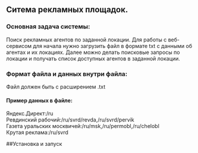 ## Ситема рекламных площадок.

### Основная задача системы:
Поиск рекламных агентов по заданной локации. Для работы с веб-сервисом для начала нужно загрузить файл в формате txt c данными об агентах и их локациях.
Далее можно делать поисковые запросы по локации и получать список доступных агентов в заданной локации.

### Формат файла и данных внутри файла:
Файл должен быть с расширением .txt 
#### Пример данных в файле:
Яндекс.Директ:/ru  
Ревдинский рабочий:/ru/svrd/revda,/ru/svrd/pervik  
Газета уральских москвичей:/ru/msk,/ru/permobl,/ru/chelobl  
Крутая реклама:/ru/svrd  

##Установка и запуск

